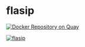 # flasip
[![Docker Repository on Quay](https://quay.io/repository/thoba/flasip/status "Docker Repository on Quay")](https://quay.io/repository/thoba/flasip)

[![flasip](http://dockeri.co/image/thoba/flasip)](https://hub.docker.com/r/thoba/flasip/)
